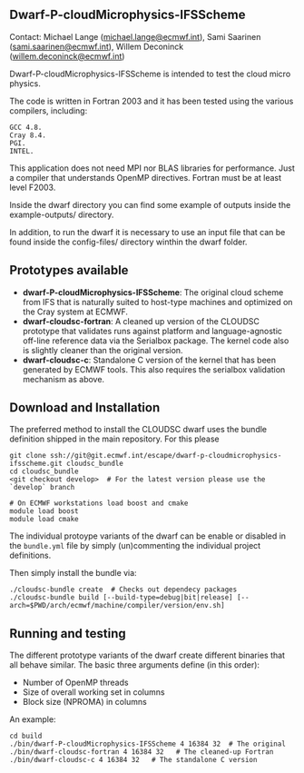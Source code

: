 Dwarf-P-cloudMicrophysics-IFSScheme
-----------------------------------
Contact: Michael Lange (michael.lange@ecmwf.int),
Sami Saarinen (sami.saarinen@ecmwf.int), 
Willem Deconinck (willem.deconinck@ecmwf.int)

Dwarf-P-cloudMicrophysics-IFSScheme is intended to test the cloud micro physics.

The code is written in Fortran 2003 and it has been tested using the various compilers, including:

    GCC 4.8.
    Cray 8.4.
    PGI.
    INTEL. 

This application does not need MPI nor BLAS libraries for performance. Just a compiler that understands 
OpenMP directives. Fortran must be at least level F2003.

Inside the dwarf directory you can find some example of outputs inside the example-outputs/ directory.

In addition, to run the dwarf it is necessary to use an input file that can be found inside the config-files/ 
directory winthin the dwarf folder.


Prototypes available
--------------------
- **dwarf-P-cloudMicrophysics-IFSScheme**: The original cloud scheme
  from IFS that is naturally suited to host-type machines and
  optimized on the Cray system at ECMWF.
- **dwarf-cloudsc-fortran**: A cleaned up version of the CLOUDSC
  prototype that validates runs against platform and language-agnostic
  off-line reference data via the Serialbox package. The kernel code
  also is slightly cleaner than the original version.
- **dwarf-cloudsc-c**: Standalone C version of the kernel that has
  been generated by ECMWF tools. This also requires the serialbox
  validation mechanism as above.

Download and Installation
-------------------------
The preferred method to install the CLOUDSC dwarf uses the bundle
definition shipped in the main repository. For this please
```
git clone ssh://git@git.ecmwf.int/escape/dwarf-p-cloudmicrophysics-ifsscheme.git cloudsc_bundle
cd cloudsc_bundle
<git checkout develop>  # For the latest version please use the `develop` branch

# On ECMWF workstations load boost and cmake
module load boost
module load cmake
```

The individual protoype variants of the dwarf can be enable or disabled in the `bundle.yml`
file by simply (un)commenting the individual project definitions.

Then simply install the bundle via:
```
./cloudsc-bundle create  # Checks out dependecy packages
./cloudsc-bundle build [--build-type=debug|bit|release] [--arch=$PWD/arch/ecmwf/machine/compiler/version/env.sh]
```

Running and testing
-------------------

The different prototype variants of the dwarf create different binaries that all behave similar.
The basic three arguments define (in this order):
* Number of OpenMP threads
* Size of overall working set in columns
* Block size (NPROMA) in columns

An example:
```
cd build
./bin/dwarf-P-cloudMicrophysics-IFSScheme 4 16384 32  # The original
./bin/dwarf-cloudsc-fortran 4 16384 32   # The cleaned-up Fortran
./bin/dwarf-cloudsc-c 4 16384 32   # The standalone C version
```
